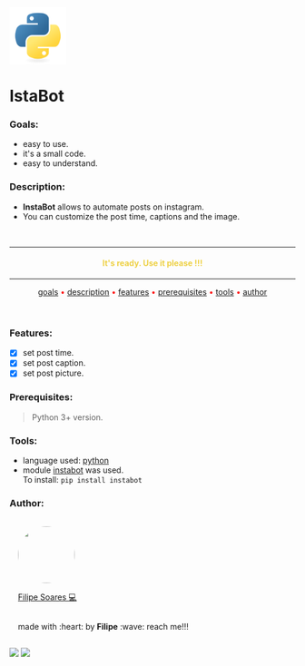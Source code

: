 <img align="center" src="https://raw.githubusercontent.com/devicons/devicon/master/icons/python/python-original.svg" width="100" height="100" />

# IstaBot

### Goals:
- easy to use.
- it's a small code.
- easy to understand.

### Description:
- **InstaBot** allows to automate posts on instagram.
- You can customize the post time, captions and the image.

</br>

***

<h4 align="center", style='color:#eed145'> 
	<strong>It's ready. Use it please !!!</strong>
</h4>

***

<p align="center", style='color:#f00'>
 <a href="#goals">goals</a> •
 <a href="#description">description</a> •
 <a href="#features">features</a> •
 <a href="#prerequisites">prerequisites</a> •
 <a href="#tools">tools</a> •
 <a href="#author">author</a>
</p></br>

### Features:

- [x] set post time.
- [x] set post caption.
- [x] set post picture.

### Prerequisites:
> Python 3+ version.

### Tools:

* language used: [python](https://www.python.org/)
* module [instabot](https://github.com/ohld/igbot) was used.</br>
	To install: `pip install instabot`

### **Author:**
<img width='100' height='100' style="border-radius:50%; padding:15px" src="https://avatars.githubusercontent.com/u/78698099?v=4" /></br>
<a href="https://github.com/lipe14-ops" style='padding: 15px' title="Rocketseat">Filipe Soares :computer:</a>
<p style='padding: 15px'>made with :heart: by <strong>Filipe</strong> :wave: reach me!!!</p>


[![](https://img.shields.io/badge/Gmail-D14836?style=for-the-badge&logo=gmail&logoColor=white)](fn697169@gmail.com)
[![](https://img.shields.io/badge/Instagram-E4405F?style=for-the-badge&logo=instagram&logoColor=white)](https://www.instagram.com/filipe_1408/)
